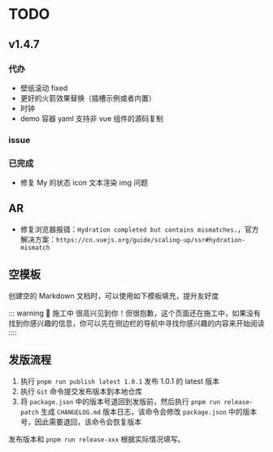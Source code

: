 # TODO

## v1.4.7

### 代办

- 壁纸滚动 fixed
- 更好的火箭效果替换（插槽示例或者内置）
- 时钟
- demo 容器 yaml 支持非 vue 组件的源码复制

### issue

### 已完成

- 修复 My 的状态 icon 文本渲染 img 问题

## AR

- 修复浏览器报错：`Hydration completed but contains mismatches.`，官方解决方案：`https://cn.vuejs.org/guide/scaling-up/ssr#hydration-mismatch`

## 空模板

创建空的 Markdown 文档时，可以使用如下模板填充，提升友好度

::: warning 🚧 施工中
很高兴见到你！但很抱歉，这个页面还在施工中，如果没有找到你感兴趣的信息，你可以先在侧边栏的导航中寻找你感兴趣的内容来开始阅读
::::

## 发版流程

1. 执行 `pnpm run publish latest 1.0.1` 发布 1.0.1 的 latest 版本
2. 执行 `Git` 命令提交发布版本到本地仓库
3. 将 `package.json` 中的版本号退回到发版前，然后执行 `pnpm run release-patch` 生成 `CHANGELOG.md` 版本日志，该命令会修改 `package.json` 中的版本号，因此需要退回，该命令会恢复版本

发布版本和 `pnpm run release-xxx` 根据实际情况填写。

